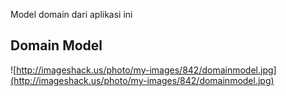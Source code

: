 Model domain dari aplikasi ini

## Domain Model ##
![http://imageshack.us/photo/my-images/842/domainmodel.jpg](http://imageshack.us/photo/my-images/842/domainmodel.jpg)